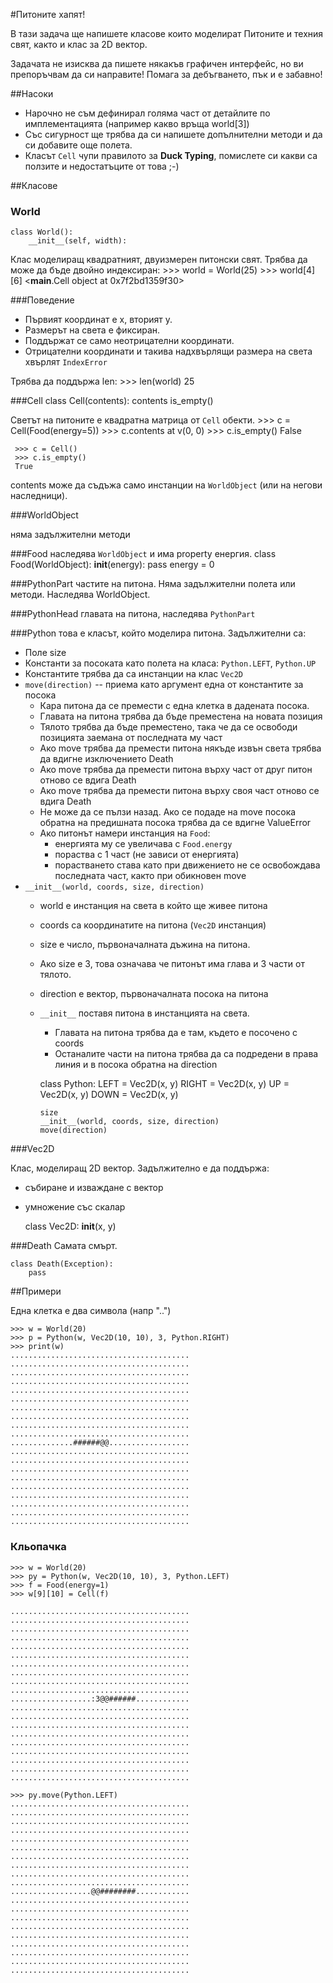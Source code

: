 #Питоните хапят!

В тази задача ще напишете класове които моделират Питоните и техния свят, както и клас за 2D вектор. 

Задачата не изисква да пишете някакъв графичен интерфейс, но ви препоръчвам да си направите! 
Помага за дебъгването, пък и е забавно!

##Насоки

* Нарочно не съм дефинирал голяма част от детайлите по имплементацията (например какво връща world[3])
* Със сигурност ще трябва да си напишете допълнителни методи и да си добавите още полета.
* Класът `Cell` чупи правилото за __Duck Typing__, помислете си какви са ползите и недостатъците от това ;-)

##Класове
### World

    class World():
        __init__(self, width):

Клас моделиращ квадратният, двуизмерен питонски свят.
Трябва да може да бъде двойно индексиран:
     >>> world = World(25)
     >>> world[4][6]
     <__main__.Cell object at 0x7f2bd1359f30>

###Поведение
* Първият координат е x, вторият y.
* Размерът на света е фиксиран.
* Поддържат се само неотрицателни координати. 
* Отрицателни координати и такива надхвърлящи размера
  на света хвърлят `IndexError`

Трябва да поддържа len:
     >>> len(world)
     25

###Cell
    class Cell(contents):
        contents
        is_empty()

Светът на питоните е квадратна матрица от `Cell` обекти.
     >>> c = Cell(Food(energy=5))
     >>> c.contents
     <class Food> at v(0, 0)
     >>> c.is_empty()
     False

     >>> c = Cell()
     >>> c.is_empty()
     True

contents може да съдъжа само инстанции на `WorldObject` (или на негови наследници).

###WorldObject

няма задължителни методи

###Food
наследява `WorldObject` и има property енергия.
    class Food(WorldObject):
        __init__(energy): pass
        energy = 0

###PythonPart
частите на питона. Няма задължителни полета или методи. Наследява WorldObject.

###PythonHead
главата на питона, наследява `PythonPart`


###Python
това е класът, който моделира питона. Задължителни са:


* Поле size
* Константи за посоката като полета на класа: `Python.LEFT`, `Python.UP`
* Константите трябва да са инстанции на клас `Vec2D`
* `move(direction)` -- приема като аргумент една от константите за посока
  * Кара питона да се премести с една клетка в дадената посока.
  * Главата на питона трябва да бъде преместена на новата позиция
  * Тялото трябва да бъде преместено, така че да се освободи позицията заемана от последната му част
  * Ако move трябва да премести питона някъде извън света трябва да вдигне изключението Death
  * Ако move трябва да премести питона върху част от друг питон отново се вдига Death
  * Ако move трябва да премести питона върху своя част отново се вдига Death
  * Не може да се пълзи назад. Ако се подаде на move посока обратна на предишната посока трябва да се вдигне ValueError
  * Ако питонът намери инстанция на `Food`:
    * eнергията му се увеличава с `Food.energy`
    * пораства с 1 част (не зависи от енергията)
    * порастването става като при движението не се освобождава последната част, както при обикновен move
* `__init__(world, coords, size, direction)`
  * world е инстанция на света в който ще живее питона
  * coords са координатите на питона (`Vec2D` инстанция)
  * size е число, първоначалната дъжина на питона.
  * Ако size е 3, това означава че питонът има глава и 3 части от тялото.
  * direction е вектор, първоначалната посока на питона
  * `__init__` поставя питона в инстанцията на света. 
    * Главата на питона трябва да е там, където е посочено с coords
    * Останалите части на питона трябва да са подредени в права линия и в посока обратна на direction

    class Python:
        LEFT = Vec2D(x, y)
        RIGHT = Vec2D(x, y)
        UP = Vec2D(x, y)
        DOWN = Vec2D(x, y)

        size
        __init__(world, coords, size, direction)
        move(direction)

###Vec2D

Клас, моделиращ 2D вектор. Задължително е да поддържа:

* събиране и изваждане с вектор
* умножение със скалар


    class Vec2D:
         __init__(x, y)

###Death
Самата смърт.

    class Death(Exception):
        pass

##Примери

Една клетка е два символа (напр "..")

    >>> w = World(20)
    >>> p = Python(w, Vec2D(10, 10), 3, Python.RIGHT)
    >>> print(w)
    ........................................
    ........................................
    ........................................
    ........................................
    ........................................
    ........................................
    ........................................
    ........................................
    ........................................
    ........................................
    ..............######@@..................
    ........................................
    ........................................
    ........................................
    ........................................
    ........................................
    ........................................
    ........................................
    ........................................
    ........................................

### Кльопачка
    >>> w = World(20)
    >>> py = Python(w, Vec2D(10, 10), 3, Python.LEFT)
    >>> f = Food(energy=1)
    >>> w[9][10] = Cell(f)

    ........................................
    ........................................
    ........................................
    ........................................
    ........................................
    ........................................
    ........................................
    ........................................
    ........................................
    ........................................
    ..................:3@@######............
    ........................................
    ........................................
    ........................................
    ........................................
    ........................................
    ........................................
    ........................................
    ........................................
    ........................................

    >>> py.move(Python.LEFT)
    ........................................
    ........................................
    ........................................
    ........................................
    ........................................
    ........................................
    ........................................
    ........................................
    ........................................
    ........................................
    ..................@@########............
    ........................................
    ........................................
    ........................................
    ........................................
    ........................................
    ........................................
    ........................................
    ........................................
    ........................................

